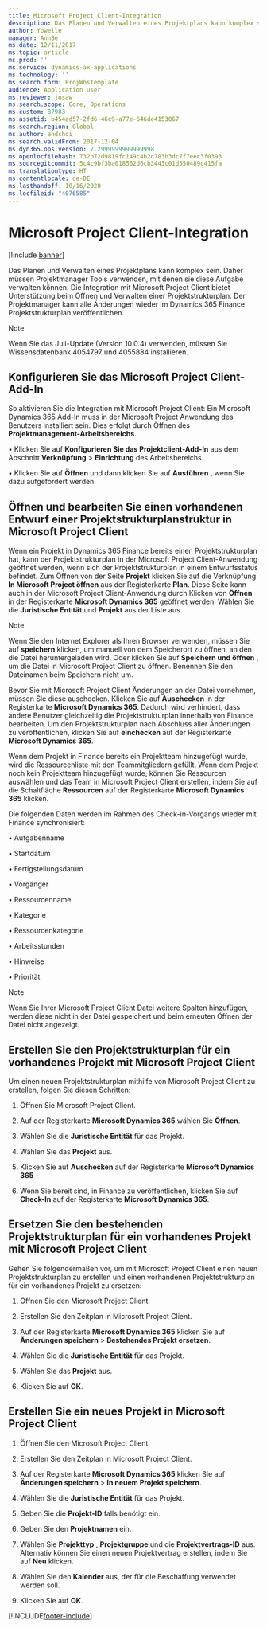 ```yaml
---
title: Microsoft Project Client-Integration
description: Das Planen und Verwalten eines Projektplans kann komplex sein. Daher müssen Projektmanager Tools verwenden, mit denen sie diese Aufgabe verwalten können. Die Integration mit Microsoft Project Client bietet Unterstützung beim Öffnen und Verwalten einer Projektstrukturplan.
author: Yowelle
manager: AnnBe
ms.date: 12/11/2017
ms.topic: article
ms.prod: ''
ms.service: dynamics-ax-applications
ms.technology: ''
ms.search.form: ProjWbsTemplate
audience: Application User
ms.reviewer: josaw
ms.search.scope: Core, Operations
ms.custom: 87983
ms.assetid: b454ad57-2fd6-46c9-a77e-646de4153067
ms.search.region: Global
ms.author: andchoi
ms.search.validFrom: 2017-12-04
ms.dyn365.ops.version: 7.2999999999999998
ms.openlocfilehash: 732b72d9819fc149c4b2c783b3dc7f7eec3f0393
ms.sourcegitcommit: 5c4c9bf3ba018562d6cb3443c01d550489c415fa
ms.translationtype: HT
ms.contentlocale: de-DE
ms.lasthandoff: 10/16/2020
ms.locfileid: "4076585"
---
```

# <a name="microsoft-project-client-integration"></a>Microsoft Project Client-Integration

[!include [banner](../includes/banner.md)]

Das Planen und Verwalten eines Projektplans kann komplex sein. Daher müssen Projektmanager Tools verwenden, mit denen sie diese Aufgabe verwalten können. Die Integration mit Microsoft Project Client bietet Unterstützung beim Öffnen und Verwalten einer Projektstrukturplan. Der Projektmanager kann alle Änderungen wieder im Dynamics 365 Finance Projektstrukturplan veröffentlichen.

> [!NOTE]
> Wenn Sie das Juli-Update (Version 10.0.4) verwenden, müssen Sie Wissensdatenbank 4054797 und 4055884 installieren.

## <a name="configure-the-microsoft-project-client-add-in"></a>Konfigurieren Sie das Microsoft Project Client-Add-In
So aktivieren Sie die Integration mit Microsoft Project Client: Ein Microsoft Dynamics 365 Add-In muss in der Microsoft Project Anwendung des Benutzers installiert sein. Dies erfolgt durch Öffnen des **Projektmanagement-Arbeitsbereichs**.

• Klicken Sie auf **Konfigurieren Sie das Projektclient-Add-In** aus dem Abschnitt **Verknüpfung** > **Einrichtung** des Arbeitsbereichs.

• Klicken Sie auf **Öffnen** und dann klicken Sie auf **Ausführen** , wenn Sie dazu aufgefordert werden.

## <a name="open-and-edit-an-existing-draft-work-breakdown-structure-in-microsoft-project-client"></a>Öffnen und bearbeiten Sie einen vorhandenen Entwurf einer Projektstrukturplanstruktur in Microsoft Project Client
Wenn ein Projekt in Dynamics 365 Finance bereits einen Projektstrukturplan hat, kann der Projektstrukturplan in der Microsoft Project Client-Anwendung geöffnet werden, wenn sich der Projektstrukturplan in einem Entwurfsstatus befindet. Zum Öffnen von der Seite **Projekt** klicken Sie auf die Verknüpfung **In Microsoft Project öffnen** aus der Registerkarte **Plan**. Diese Seite kann auch in der Microsoft Project Client-Anwendung durch Klicken  von **Öffnen** in der Registerkarte **Microsoft Dynamics 365** geöffnet werden. Wählen Sie die **Juristische Entität** und **Projekt** aus der Liste aus.

> [!NOTE]
> Wenn Sie den Internet Explorer als Ihren Browser verwenden, müssen Sie auf **speichern** klicken, um manuell von dem Speicherort zu öffnen, an den die Datei heruntergeladen wird. Oder klicken Sie auf **Speichern und öffnen** , um die Datei in Microsoft Project Client zu öffnen. Benennen Sie den Dateinamen beim Speichern nicht um.

Bevor Sie mit Microsoft Project Client Änderungen an der Datei vornehmen, müssen Sie diese auschecken. Klicken Sie auf **Auschecken** in der Registerkarte **Microsoft Dynamics 365**. Dadurch wird verhindert, dass andere Benutzer gleichzeitig die Projektstrukturplan innerhalb von Finance bearbeiten. Um den Projektstrukturplan nach Abschluss aller Änderungen zu veröffentlichen, klicken Sie auf **einchecken** auf der Registerkarte **Microsoft Dynamics 365**.

Wenn dem Projekt in Finance bereits ein Projektteam hinzugefügt wurde, wird die Ressourcenliste mit den Teammitgliedern gefüllt. Wenn dem Projekt noch kein Projektteam hinzugefügt wurde, können Sie Ressourcen auswählen und das Team in Microsoft Project Client erstellen, indem Sie auf die Schaltfläche **Ressourcen** auf der Registerkarte **Microsoft Dynamics 365** klicken. 

Die folgenden Daten werden im Rahmen des Check-in-Vorgangs wieder mit Finance synchronisiert:

• Aufgabenname

• Startdatum

• Fertigstellungsdatum

• Vorgänger

• Ressourcenname

• Kategorie

• Ressourcenkategorie

• Arbeitsstunden

• Hinweise

• Priorität

> [!NOTE]
> Wenn Sie Ihrer Microsoft Project Client Datei weitere Spalten hinzufügen, werden diese nicht in der Datei gespeichert und beim erneuten Öffnen der Datei nicht angezeigt.

## <a name="create-the-work-breakdown-structure-for-an-existing-project-using-microsoft-project-client"></a>Erstellen Sie den Projektstrukturplan für ein vorhandenes Projekt mit Microsoft Project Client
Um einen neuen Projektstrukturplan mithilfe von Microsoft Project Client zu erstellen, folgen Sie diesen Schritten:


1.  Öffnen Sie Microsoft Project Client.

2.  Auf der Registerkarte **Microsoft Dynamics 365** wählen Sie **Öffnen**.

3.  Wählen Sie die **Juristische Entität** für das Projekt.

4.  Wählen Sie das **Projekt** aus.

5.  Klicken Sie auf **Auschecken** auf der Registerkarte **Microsoft Dynamics 365** -

6.  Wenn Sie bereit sind, in Finance zu veröffentlichen, klicken Sie auf **Check-In** auf der Registerkarte **Microsoft Dynamics 365**.

## <a name="replace-the-existing-work-breakdown-structure-for-an-existing-project-using-microsoft-project-client"></a>Ersetzen Sie den bestehenden Projektstrukturplan für ein vorhandenes Projekt mit Microsoft Project Client
Gehen Sie folgendermaßen vor, um mit Microsoft Project Client einen neuen Projektstrukturplan zu erstellen und einen vorhandenen Projektstrukturplan für ein vorhandenes Projekt zu ersetzen:

1.  Öffnen Sie den Microsoft Project Client.

2.  Erstellen Sie den Zeitplan in Microsoft Project Client.

3.  Auf der Registerkarte **Microsoft Dynamics 365** klicken Sie auf **Änderungen speichern** > **Bestehendes Projekt ersetzen**.

4.  Wählen Sie die **Juristische Entität** für das Projekt.

5.  Wählen Sie das **Projekt** aus.

6.  Klicken Sie auf **OK**.

## <a name="create-a-new-project-from-within-microsoft-project-client"></a>Erstellen Sie ein neues Projekt in Microsoft Project Client


1.  Öffnen Sie den Microsoft Project Client.

2.  Erstellen Sie den Zeitplan in Microsoft Project Client.

3.  Auf der Registerkarte **Microsoft Dynamics 365** klicken Sie auf **Änderungen speichern** > **In neuem Projekt speichern**.

4.  Wählen Sie die **Juristische Entität** für das Projekt.

5.  Geben Sie die **Projekt-ID** falls benötigt ein.

6.  Geben Sie den **Projektnamen** ein.

7.  Wählen Sie **Projekttyp** , **Projektgruppe** und die **Projektvertrags-ID** aus. Alternativ können Sie einen neuen Projektvertrag erstellen, indem Sie auf **Neu** klicken.

8.  Wählen Sie den **Kalender** aus, der für die Beschaffung verwendet werden soll.

11. Klicken Sie auf **OK**.


[!INCLUDE[footer-include](../includes/footer-banner.md)]